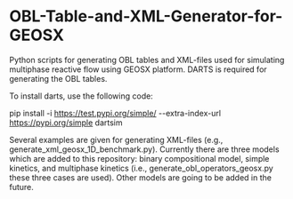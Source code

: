 # OBL-Table-and-XML-Generator-for-GEOSX
Python scripts for generating OBL tables and XML-files used for simulating multiphase reactive flow using GEOSX platform. DARTS is required for generating the OBL tables. 

To install darts, use the following code:

pip install -i https://test.pypi.org/simple/ --extra-index-url https://pypi.org/simple dartsim

Several examples are given for generating XML-files (e.g., generate_xml_geosx_1D_benchmark.py). Currently there are three models which are added to this repository: binary compositional model, simple kinetics, and multiphase kinetics (i.e., generate_obl_operators_geosx.py these three cases are used). Other models are going to be added in the future.
